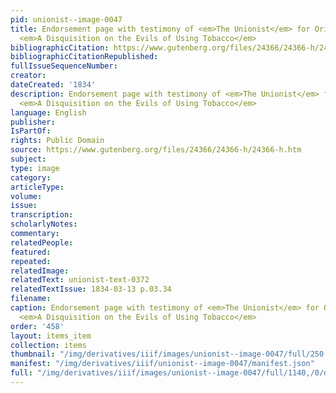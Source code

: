 ```yaml
---
pid: unionist--image-0047
title: Endorsement page with testimony of <em>The Unionist</em> for Orin Fowler's
  <em>A Disquisition on the Evils of Using Tobacco</em>
bibliographicCitation: https://www.gutenberg.org/files/24366/24366-h/24366-h.htm
bibliographicCitationRepublished: 
fullIssueSequenceNumber: 
creator: 
dateCreated: '1834'
description: Endorsement page with testimony of <em>The Unionist</em> for Orin Fowler's
  <em>A Disquisition on the Evils of Using Tobacco</em>
language: English
publisher: 
IsPartOf: 
rights: Public Domain
source: https://www.gutenberg.org/files/24366/24366-h/24366-h.htm
subject: 
type: image
category: 
articleType: 
volume: 
issue: 
transcription: 
scholarlyNotes: 
commentary: 
relatedPeople: 
featured: 
repeated: 
relatedImage: 
relatedText: unionist-text-0372
relatedTextIssue: 1834-03-13 p.03.34
filename: 
caption: Endorsement page with testimony of <em>The Unionist</em> for Orin Fowler's
  <em>A Disquisition on the Evils of Using Tobacco</em>
order: '458'
layout: items_item
collection: items
thumbnail: "/img/derivatives/iiif/images/unionist--image-0047/full/250,/0/default.jpg"
manifest: "/img/derivatives/iiif/unionist--image-0047/manifest.json"
full: "/img/derivatives/iiif/images/unionist--image-0047/full/1140,/0/default.jpg"
---
```

